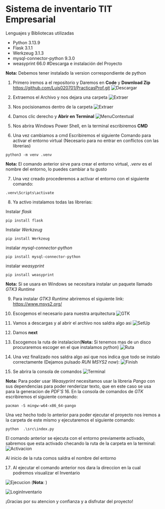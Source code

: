 # Sistema de inventario TIT Empresarial
<p>
Lenguajes y Bibliotecas utilizadas
</p>

- Python 3.13.9
- Flask 3.1.1
- Werkzeug 3.1.3
- mysql-connector-python 9.3.0
- weasyprint 66.0
#Descarga e instalación del Proyecto

**Nota:** Debemos tener instalado la version correspondiente de python

1. Primero iremos a el repositorio y Daremos en **Code** y **Download Zip** https://github.com/Luis020701/PracticasProf.git
![Descargar](https://i.postimg.cc/5tC87cfZ/Descargar.png)

2. Extraemos el Archivo y nos dejara una carpeta
![Extraer](https://i.postimg.cc/jjfJ6GTn/extraer-1.gif)

3. Nos pocisionamos dentro de la carpeta
![Extraer](https://i.postimg.cc/QdTk2xPp/Carpeta.png)

4. Damos clic derecho y **Abrir en Terminal**
![MenuContextual](https://i.postimg.cc/ZqDfmDjt/Terminal.png)

5. Nos abrira Windows Power Shell, en la terminal escribiremos **CMD**

6. Una vez cambiamos a cmd Escribiremos el siguiente Comando para activar el entorno virtual (Necesario para no entrar en conflictos con las librerias)
```
python3 -m venv .venv
```
**Nota:** El comando anterior sirve para crear el entorno virtual, *.venv* es el nombre del entorno, lo puedes cambiar a tu gusto

7. Una vez creado procederemos a activar el entorno con el siguiente comando:
```
.venv\Scripts\activate
```
8. Ya activo instalamos todas las librerias:

Instalar *flask*
```
pip install flask 
```
Instalar *Werkzeug*
```
pip install Werkzeug
```
instalar *mysql-connector-python*
```
pip install mysql-connector-python
```
instalar *weasyprint*
```
pip install weasyprint
```
**Nota:** Si se usara en Windows se necesitara instalar un paquete llamado  *GTK3 Runtime*

9. Para instalar *GTK3 Runtime* abriremos el siguiente link: https://www.msys2.org/

10. Escogemos el necesario para nuestra arquitectura
![GTK](https://i.postimg.cc/Kzxtd7S3/GTK.png)

11. Vamos a descargas y al abrir el archivo nos saldra algo asi
![SetUp](https://i.postimg.cc/mrRcDbXg/Set-Up-GTK.png)

12. Damos **next**
13. Escogemos la ruta de instalacion(**Nota:** Si tenemos mas de un disco procuraremos escoger en el que instalamos python)
![Ruta](https://i.postimg.cc/ZY16mhSz/2GTK.png)
14. Una vez finalizado nos saldra algo asi que nos indica que todo se instalo correctamente (Dejamos pulsado *RUN MSYS2 now*):
![Finish](https://i.postimg.cc/Zq25N4jv/install-3-finish.png)

15. Se abrira la consola de comandos
![Terminal](https://i.postimg.cc/CKqVWDHz/install-4-terminal.png)

**Nota:** Para poder usar *Weasyprint* necesitamos usar la libreria *Pango* con sus dependencias para poder renderizar texto, que en este caso se usa para la generacion de *PDF'S* 
16. En la consola de comandos de *GTK* escribiremos el siguiente comando:
```
pacman -S mingw-w64-x86_64-pango
```
Una vez hecho todo lo anterior para poder ejecutar el proyecto nos iremos a la carpeta de este mismo y ejecutaremos el siguiente comando:
```
python  .\src\index.py
```
El comando anterior se ejecuta con el entorno previamente activado, sabremos que esta activado checando la ruta de la carpeta en la terminal:
![Activacion](https://i.postimg.cc/vZmnL87J/Activar.png)

Al inicio de la ruta comos saldra el nombre del entorno

17. Al ejecutar el comando anterior nos dara la direccion en la cual podremos visualizar el Inventario

![Ejecucion](https://i.postimg.cc/FR6Cmnrz/Ejecucion.png)
(**Nota**: )

![LoginInventario](https://i.postimg.cc/1R2RYmZj/Login.png)

¡Gracias por su atencion y confianza y a disfrutar del proyecto!